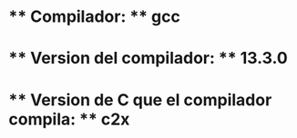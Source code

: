 # ** Compilador: ** gcc
# ** Version del compilador: ** 13.3.0
# ** Version de C que el compilador compila: ** c2x
